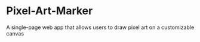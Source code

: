 # Pixel-Art-Marker
A single-page web app that allows users to draw pixel art on a customizable canvas
